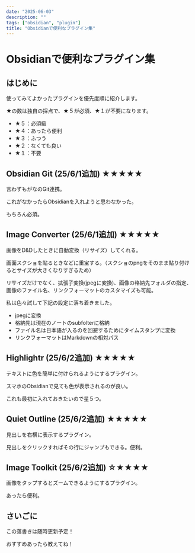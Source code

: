 ```yaml
---
date: "2025-06-03"
description: ""
tags: ["obsidian", "plugin"]
title: "Obsidianで便利なプラグイン集"
---
```


# Obsidianで便利なプラグイン集

## はじめに

使ってみてよかったプラグインを優先度順に紹介します。

★の数は独自の採点で、★５が必須、★１が不要になります。

- ★５：必須級
- ★４：あったら便利
- ★３：ふつう
- ★２：なくても良い
- ★１：不要

## Obsidian Git (25/6/1追加) ★★★★★
言わずもがなのGit連携。

これがなかったらObsidianを入れようと思わなかった。

もちろん必須。

## Image Converter (25/6/1追加) ★★★★★
画像をD&Dしたときに自動変換（リサイズ）してくれる。

画面スクショを貼るときなどに重宝する。（スクショのpngをそのまま貼り付けるとサイズが大きくなりすぎるため）

リサイズだけでなく、拡張子変換(jpegに変換)、画像の格納先フォルダの指定、画像のファイル名、リンクフォーマットのカスタマイズも可能。

私は色々試して下記の設定に落ち着きました。
- jpegに変換
- 格納先は現在のノートのsubfolterに格納
- ファイル名は日本語が入るのを回避するためにタイムスタンプに変換
- リンクフォーマットはMarkdownの相対パス

## Highlightr (25/6/2追加) ★★★★★
テキストに色を簡単に付けられるようにするプラグイン。

スマホのObsidianで見ても色が表示されるのが良い。

これも最初に入れておきたいので星５つ。

## Quiet Outline (25/6/2追加) ★★★★★
見出しを右横に表示するプラグイン。

見出しをクリックすればその行にジャンプもできる。便利。

## Image Toolkit (25/6/2追加) ☆★★★★
画像をタップするとズームできるようにするプラグイン。

あったら便利。

## さいごに
この落書きは随時更新予定！

おすすめあったら教えてね！